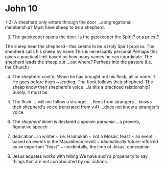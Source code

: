 # John 10

1-2) A shepherd _only_ enters through the door
...congregational membership?
Must have sheep to be a shepherd.

3) The gatekeeper opens the door.
Is the gatekeeper the Spirit? or a priest?

The sheep hear the shepherd - this seems to be a Holy Spirit proviso.
The shepherd calls his sheep by name
	This is necessarily personal
	Perhaps this gives a practical limit based on how many names he can coordinate.
The shepherd leads the sheep _out_
...out where?  Perhaps into the pasture (i.e. the Church)

4) The shepherd cont'd:
_When_ he has brought out his flock, all or none...?
He goes before them ~ _leading_.
The flock follows their shepherd.
The sheep know their shepherd's voice
...is this a practiced relationship?  Surely, it must be.

5) The flock:
...will not follow a stranger.
...flees from strangers
...knows their shepherd's voice (reiterated from v.4)
...does not know a stranger's voice

6) The _shepherd_ idiom is declared a spoken *paroimia*
...a proverb, figurative speech


22) dedication...in winter ~ i.e. Hannukah
	~ not a Mosaic feast
	~ an event based on events in the Macabbean revolt
	~ idiomatically future-referred as an important "feast"
	~ incidentally, the time of Jesus' conception


25) Jesus equates _works_ with _telling_
We have such a propensity to say things that are not corroborated by our actions.
